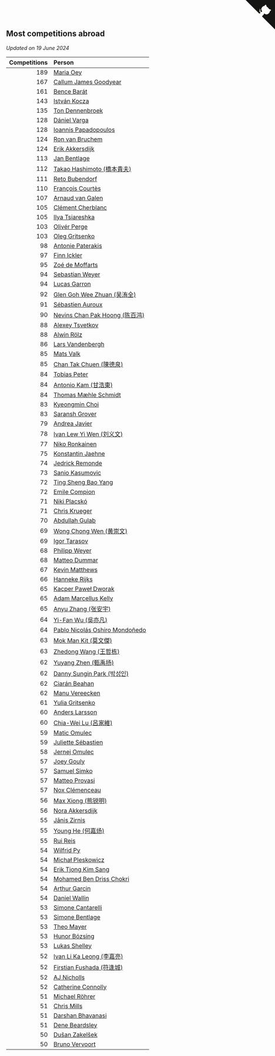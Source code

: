 ## Most competitions abroad

*Updated on 19 June 2024*

| Competitions | Person |
| ---: | :--- |
| 189 | [Maria Oey](https://www.worldcubeassociation.org/persons/2007OEYM01) |
| 167 | [Callum James Goodyear](https://www.worldcubeassociation.org/persons/2012GOOD02) |
| 161 | [Bence Barát](https://www.worldcubeassociation.org/persons/2008BARA01) |
| 143 | [István Kocza](https://www.worldcubeassociation.org/persons/2005KOCZ01) |
| 135 | [Ton Dennenbroek](https://www.worldcubeassociation.org/persons/2003DENN01) |
| 128 | [Dániel Varga](https://www.worldcubeassociation.org/persons/2008VARG01) |
| 128 | [Ioannis Papadopoulos](https://www.worldcubeassociation.org/persons/2013PAPA01) |
| 124 | [Ron van Bruchem](https://www.worldcubeassociation.org/persons/2003BRUC01) |
| 124 | [Erik Akkersdijk](https://www.worldcubeassociation.org/persons/2005AKKE01) |
| 113 | [Jan Bentlage](https://www.worldcubeassociation.org/persons/2010BENT01) |
| 112 | [Takao Hashimoto (橋本貴夫)](https://www.worldcubeassociation.org/persons/2007HASH01) |
| 111 | [Reto Bubendorf](https://www.worldcubeassociation.org/persons/2012BUBE01) |
| 110 | [François Courtès](https://www.worldcubeassociation.org/persons/2008COUR01) |
| 107 | [Arnaud van Galen](https://www.worldcubeassociation.org/persons/2006GALE01) |
| 105 | [Clément Cherblanc](https://www.worldcubeassociation.org/persons/2014CHER05) |
| 105 | [Ilya Tsiareshka](https://www.worldcubeassociation.org/persons/2012TERE01) |
| 103 | [Olivér Perge](https://www.worldcubeassociation.org/persons/2007PERG01) |
| 103 | [Oleg Gritsenko](https://www.worldcubeassociation.org/persons/2011GRIT01) |
| 98 | [Antonie Paterakis](https://www.worldcubeassociation.org/persons/2012PATE01) |
| 97 | [Finn Ickler](https://www.worldcubeassociation.org/persons/2012ICKL01) |
| 95 | [Zoé de Moffarts](https://www.worldcubeassociation.org/persons/2010MOFF02) |
| 94 | [Sebastian Weyer](https://www.worldcubeassociation.org/persons/2010WEYE02) |
| 94 | [Lucas Garron](https://www.worldcubeassociation.org/persons/2006GARR01) |
| 92 | [Glen Goh Wee Zhuan (吴洧全)](https://www.worldcubeassociation.org/persons/2015ZHUA01) |
| 91 | [Sébastien Auroux](https://www.worldcubeassociation.org/persons/2008AURO01) |
| 90 | [Nevins Chan Pak Hoong (陈百鸿)](https://www.worldcubeassociation.org/persons/2010CHAN20) |
| 88 | [Alexey Tsvetkov](https://www.worldcubeassociation.org/persons/2017TSVE02) |
| 88 | [Alwin Rölz](https://www.worldcubeassociation.org/persons/2016ROLZ01) |
| 86 | [Lars Vandenbergh](https://www.worldcubeassociation.org/persons/2003VAND01) |
| 85 | [Mats Valk](https://www.worldcubeassociation.org/persons/2007VALK01) |
| 85 | [Chan Tak Chuen (陳德泉)](https://www.worldcubeassociation.org/persons/2007CHUE01) |
| 84 | [Tobias Peter](https://www.worldcubeassociation.org/persons/2014PETE03) |
| 84 | [Antonio Kam (甘浩東)](https://www.worldcubeassociation.org/persons/2017TUNG13) |
| 84 | [Thomas Mæhle Schmidt](https://www.worldcubeassociation.org/persons/2013SCHM02) |
| 83 | [Kyeongmin Choi](https://www.worldcubeassociation.org/persons/2017CHOI07) |
| 83 | [Saransh Grover](https://www.worldcubeassociation.org/persons/2014GROV01) |
| 79 | [Andrea Javier](https://www.worldcubeassociation.org/persons/2010JAVI01) |
| 78 | [Ivan Lew Yi Wen (刘义文)](https://www.worldcubeassociation.org/persons/2012WENI01) |
| 77 | [Niko Ronkainen](https://www.worldcubeassociation.org/persons/2010RONK01) |
| 75 | [Konstantin Jaehne](https://www.worldcubeassociation.org/persons/2015JAEH01) |
| 74 | [Jedrick Remonde](https://www.worldcubeassociation.org/persons/2008REMO01) |
| 73 | [Sanio Kasumovic](https://www.worldcubeassociation.org/persons/2009KASU01) |
| 72 | [Ting Sheng Bao Yang](https://www.worldcubeassociation.org/persons/2008BAOY01) |
| 72 | [Emile Compion](https://www.worldcubeassociation.org/persons/2007COMP01) |
| 71 | [Niki Placskó](https://www.worldcubeassociation.org/persons/2008PLAC01) |
| 71 | [Chris Krueger](https://www.worldcubeassociation.org/persons/2006KRUE01) |
| 70 | [Abdullah Gulab](https://www.worldcubeassociation.org/persons/2014GULA02) |
| 69 | [Wong Chong Wen (黄崇文)](https://www.worldcubeassociation.org/persons/2014WENW01) |
| 69 | [Igor Tarasov](https://www.worldcubeassociation.org/persons/2016TARA04) |
| 68 | [Philipp Weyer](https://www.worldcubeassociation.org/persons/2010WEYE01) |
| 68 | [Matteo Dummar](https://www.worldcubeassociation.org/persons/2017DUMM01) |
| 67 | [Kevin Matthews](https://www.worldcubeassociation.org/persons/2010MATT02) |
| 66 | [Hanneke Rijks](https://www.worldcubeassociation.org/persons/2008RIJK01) |
| 65 | [Kacper Paweł Dworak](https://www.worldcubeassociation.org/persons/2020DWOR01) |
| 65 | [Adam Marcellus Kelly](https://www.worldcubeassociation.org/persons/2016KELL10) |
| 65 | [Anyu Zhang (张安宇)](https://www.worldcubeassociation.org/persons/2012ZHAN08) |
| 64 | [Yi-Fan Wu (吳亦凡)](https://www.worldcubeassociation.org/persons/2010WUIF01) |
| 64 | [Pablo Nicolás Oshiro Mondoñedo](https://www.worldcubeassociation.org/persons/2010MOND01) |
| 63 | [Mok Man Kit (莫文傑)](https://www.worldcubeassociation.org/persons/2009KITM01) |
| 63 | [Zhedong Wang (王哲栋)](https://www.worldcubeassociation.org/persons/2015WANG83) |
| 62 | [Yuyang Zhen (甄禹扬)](https://www.worldcubeassociation.org/persons/2013ZHEN11) |
| 62 | [Danny Sungin Park (박성인)](https://www.worldcubeassociation.org/persons/2015PARK13) |
| 62 | [Ciarán Beahan](https://www.worldcubeassociation.org/persons/2012BEAH01) |
| 62 | [Manu Vereecken](https://www.worldcubeassociation.org/persons/2010VERE01) |
| 61 | [Yulia Gritsenko](https://www.worldcubeassociation.org/persons/2012SIDO01) |
| 60 | [Anders Larsson](https://www.worldcubeassociation.org/persons/2003LARS01) |
| 60 | [Chia-Wei Lu (呂家維)](https://www.worldcubeassociation.org/persons/2007LUCH01) |
| 59 | [Matic Omulec](https://www.worldcubeassociation.org/persons/2010OMUL02) |
| 59 | [Juliette Sébastien](https://www.worldcubeassociation.org/persons/2014SEBA01) |
| 58 | [Jernej Omulec](https://www.worldcubeassociation.org/persons/2010OMUL01) |
| 57 | [Joey Gouly](https://www.worldcubeassociation.org/persons/2007GOUL01) |
| 57 | [Samuel Simko](https://www.worldcubeassociation.org/persons/2016SIMK01) |
| 57 | [Matteo Provasi](https://www.worldcubeassociation.org/persons/2009PROV01) |
| 57 | [Nox Clémenceau](https://www.worldcubeassociation.org/persons/2015CLEM03) |
| 56 | [Max Xiong (熊锐明)](https://www.worldcubeassociation.org/persons/2015XION03) |
| 56 | [Nora Akkersdijk](https://www.worldcubeassociation.org/persons/2009CHRI03) |
| 55 | [Jānis Zirnis](https://www.worldcubeassociation.org/persons/2013ZIRN01) |
| 55 | [Young He (何嘉炀)](https://www.worldcubeassociation.org/persons/2014HEYO01) |
| 55 | [Rui Reis](https://www.worldcubeassociation.org/persons/2015REIS02) |
| 54 | [Wilfrid Py](https://www.worldcubeassociation.org/persons/2016PYWI01) |
| 54 | [Michał Pleskowicz](https://www.worldcubeassociation.org/persons/2009PLES01) |
| 54 | [Erik Tjong Kim Sang](https://www.worldcubeassociation.org/persons/2018SANG01) |
| 54 | [Mohamed Ben Driss Chokri](https://www.worldcubeassociation.org/persons/2015CHOK01) |
| 54 | [Arthur Garcin](https://www.worldcubeassociation.org/persons/2014GARC27) |
| 54 | [Daniel Wallin](https://www.worldcubeassociation.org/persons/2013WALL03) |
| 53 | [Simone Cantarelli](https://www.worldcubeassociation.org/persons/2012CANT02) |
| 53 | [Simone Bentlage](https://www.worldcubeassociation.org/persons/2014OHLE01) |
| 53 | [Theo Mayer](https://www.worldcubeassociation.org/persons/2012MAYE01) |
| 53 | [Hunor Bózsing](https://www.worldcubeassociation.org/persons/2009BOZS01) |
| 53 | [Lukas Shelley](https://www.worldcubeassociation.org/persons/2016SHEL03) |
| 52 | [Ivan Li Ka Leong (李嘉亮)](https://www.worldcubeassociation.org/persons/2015LEON02) |
| 52 | [Firstian Fushada (符逢城)](https://www.worldcubeassociation.org/persons/2015FUSH01) |
| 52 | [AJ Nicholls](https://www.worldcubeassociation.org/persons/2015NICH04) |
| 52 | [Catherine Connolly](https://www.worldcubeassociation.org/persons/2017CONN04) |
| 51 | [Michael Röhrer](https://www.worldcubeassociation.org/persons/2009ROHR01) |
| 51 | [Chris Mills](https://www.worldcubeassociation.org/persons/2014MILL04) |
| 51 | [Darshan Bhavanasi](https://www.worldcubeassociation.org/persons/2022BHAV01) |
| 51 | [Dene Beardsley](https://www.worldcubeassociation.org/persons/2009BEAR01) |
| 50 | [Dušan Zakelšek](https://www.worldcubeassociation.org/persons/2012ZAKE02) |
| 50 | [Bruno Vervoort](https://www.worldcubeassociation.org/persons/2011VERV01) |


<a href="https://github.com/jonatanklosko/wca_statistics" class="github-corner" aria-label="View source on Github"><svg width="80" height="80" viewBox="0 0 250 250" style="fill:#151513; color:#fff; position: absolute; top: 0; border: 0; right: 0;" aria-hidden="true"><path d="M0,0 L115,115 L130,115 L142,142 L250,250 L250,0 Z"></path><path d="M128.3,109.0 C113.8,99.7 119.0,89.6 119.0,89.6 C122.0,82.7 120.5,78.6 120.5,78.6 C119.2,72.0 123.4,76.3 123.4,76.3 C127.3,80.9 125.5,87.3 125.5,87.3 C122.9,97.6 130.6,101.9 134.4,103.2" fill="currentColor" style="transform-origin: 130px 106px;" class="octo-arm"></path><path d="M115.0,115.0 C114.9,115.1 118.7,116.5 119.8,115.4 L133.7,101.6 C136.9,99.2 139.9,98.4 142.2,98.6 C133.8,88.0 127.5,74.4 143.8,58.0 C148.5,53.4 154.0,51.2 159.7,51.0 C160.3,49.4 163.2,43.6 171.4,40.1 C171.4,40.1 176.1,42.5 178.8,56.2 C183.1,58.6 187.2,61.8 190.9,65.4 C194.5,69.0 197.7,73.2 200.1,77.6 C213.8,80.2 216.3,84.9 216.3,84.9 C212.7,93.1 206.9,96.0 205.4,96.6 C205.1,102.4 203.0,107.8 198.3,112.5 C181.9,128.9 168.3,122.5 157.7,114.1 C157.9,116.9 156.7,120.9 152.7,124.9 L141.0,136.5 C139.8,137.7 141.6,141.9 141.8,141.8 Z" fill="currentColor" class="octo-body"></path></svg></a><style>.github-corner:hover .octo-arm{animation:octocat-wave 560ms ease-in-out}@keyframes octocat-wave{0%,100%{transform:rotate(0)}20%,60%{transform:rotate(-25deg)}40%,80%{transform:rotate(10deg)}}@media (max-width:500px){.github-corner:hover .octo-arm{animation:none}.github-corner .octo-arm{animation:octocat-wave 560ms ease-in-out}}</style>
